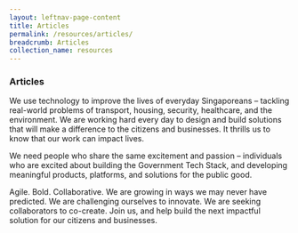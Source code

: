 ```yaml
---
layout: leftnav-page-content
title: Articles
permalink: /resources/articles/
breadcrumb: Articles
collection_name: resources
---
```

<h3>Articles</h3>

<p>We use technology to improve the lives of everyday Singaporeans – tackling real-world problems of transport, housing, security, healthcare, and the environment. We are working hard every day to design and build solutions that will make a difference to the citizens and businesses. It thrills us to know that our work can impact lives.</p>

<p>We need people who share the same excitement and passion – individuals who are excited about building the Government Tech Stack, and developing meaningful products, platforms, and solutions for the public good.</p>

<p>Agile. Bold. Collaborative. We are growing in ways we may never have predicted. We are challenging ourselves to innovate. We are seeking collaborators to co-create. Join us, and help build the next impactful solution for our citizens and businesses.</p>
